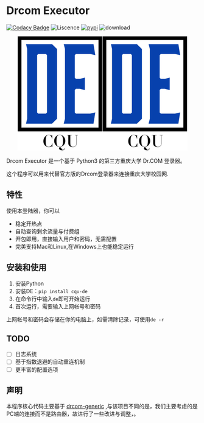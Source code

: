 # Drcom Executor

[![Codacy Badge](https://app.codacy.com/project/badge/Grade/c3b9072a56d745ac868aabd676aa524c)](https://www.codacy.com/gh/CQU-AI/DrcomExecutor?utm_source=github.com&amp;utm_medium=referral&amp;utm_content=CQU-AI/DrcomExecutor&amp;utm_campaign=Badge_Grade)
![Liscence](https://img.shields.io/github/license/CQU-AI/DrcomExecutor)
[![pypi](https://img.shields.io/pypi/v/cqu-de)](https://pypi.org/project/cqu-de/)
![download](https://pepy.tech/badge/cqu-de)

<div align=center> <img src="https://github.com/CQU-AI/DrcomExecutor/raw/master/doc/logo.png"><img src="https://github.com/CQU-AI/DrcomExecutor/raw/master/doc/logo.png"></div>

Drcom Executor 是一个基于 Python3 的第三方重庆大学 Dr.COM 登录器。

这个程序可以用来代替官方版的Drcom登录器来连接重庆大学校园网.

## 特性

使用本登陆器，你可以
 - 稳定开热点
 - 自动查询剩余流量与付费组
 - 开包即用，直接输入用户和密码，无需配置
 - 完美支持Mac和Linux,在Windows上也能稳定运行

## 安装和使用

1. 安装Python
2. 安装DE：`pip install cqu-de`
3. 在命令行中输入`de`即可开始运行
4. 首次运行，需要输入上网帐号和密码

上网帐号和密码会存储在你的电脑上，如需清除记录，可使用`de -r`

## TODO

- [ ] 日志系统
- [ ] 基于指数退避的自动重连机制
- [ ] 更丰富的配置选项

## 声明

本程序核心代码主要基于 [drcom-generic](https://github.com/drcoms/drcom-generic) ,与该项目不同的是，我们主要考虑的是PC端的连接而不是路由器，故进行了一些改进与调整，。
